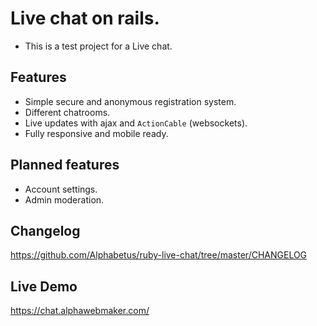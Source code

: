 # Live chat on rails.

- This is a test project for a Live chat.

## Features

- Simple secure and anonymous registration system.
- Different chatrooms.
- Live updates with ajax and `ActionCable` (websockets).
- Fully responsive and mobile ready.

## Planned features

- Account settings.
- Admin moderation.


## Changelog
https://github.com/Alphabetus/ruby-live-chat/tree/master/CHANGELOG

## Live Demo
https://chat.alphawebmaker.com/ 
